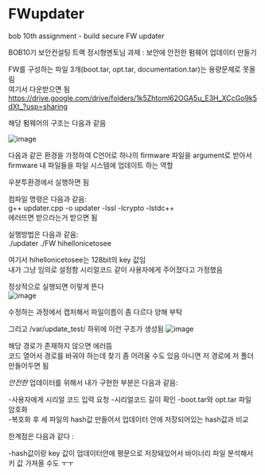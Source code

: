 # FWupdater
bob 10th assignment - build secure FW updater
            
            
BOB10기 보안컨설팅 트랙 정시형멘토님 과제 : 보안에 안전한 펌웨어 업데이터 만들기
                        
FW를 구성하는 파일 3개(boot.tar, opt.tar, documentation.tar)는 용량문제로 못올림         
여기서 다운받으면 됨         
https://drive.google.com/drive/folders/1k5Zhtoml62OGA5u_E3H_XCcGo9k5dXt_?usp=sharing
                      


해당 펌웨어의 구조는 다음과 같음 
        
![image](https://user-images.githubusercontent.com/77532413/128472277-56b6745c-d5ca-4254-8904-51b52bc06a27.png)

다음과 같은 환경을 가정하여 C언어로 하나의 firmware 파일을 argument로 받아서
firmware 내 파일들을 파일 시스템에 업데이트 하는 역할



우분투환경에서 실행하면 됨

컴파일 명령은 다음과 같음:                 
g++ updater.cpp -o updater -lssl -lcrypto -lstdc++    
에러뜨면 받으라는거 받으면 됨


실행방법은 다음과 같음:             
./updater ./FW hihellonicetosee         


여기서 hihellonicetosee는 128bit의 key 값임          
내가 그냥 임의로 설정함
시리얼코드 같이 사용자에게 주어졌다고 가정했음       


정상적으로 실행되면 이렇게 뜬다           
![image](https://user-images.githubusercontent.com/77532413/128473134-9b03abbc-0559-445b-8d2c-25cb07e37b3b.png)

수정하는 과정에서 캡처해서 파일이름이 좀 다르다 양해 부탁             
        
        
        
              

그리고 /var/update_test/ 하위에 이런 구조가 생성됨
![image](https://user-images.githubusercontent.com/77532413/128473336-e38e63bd-77f0-4f26-a0ec-9e2dc03f2aa2.png)


해당 경로가 존재하지 않으면 에러뜸           
코드 열어서 경로를 바궈야 하는데 찾기 좀 어려울 수도 있음
아니면 저 경로에 저 폴더 만들어두면 됨

                
                
                    
                      
*안전한* 업데이터를 위해서 내가 구현한 부분은 다음과 같음:            
            
-사용자에게 시리얼 코드 입력 요청
-시리얼코드 길이 확인
-boot.tar와 opt.tar 파일 암호화           
-복호화 후 세 파일의 hash값 만들어서 업데이터 안에 저장되어있는 hash값과 비교          

            

한계점은 다음과 같다 :             
                
-hash값이랑 key 값이 업데이터안에 평문으로 저장돼있어서 바이너리 파일 분석해서 키 값 가져올 수도 ㅜㅜ                






